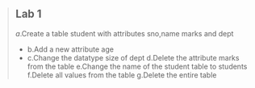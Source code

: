 > ## Lab 1
> *a*.Create a table student with attributes sno,name marks and dept
> * b.Add a new attribute age
>* c.Change the datatype size of dept
>d.Delete the attribute marks from the table
>e.Change the name of the student table to students
>f.Delete all values from the table
>g.Delete the entire table
